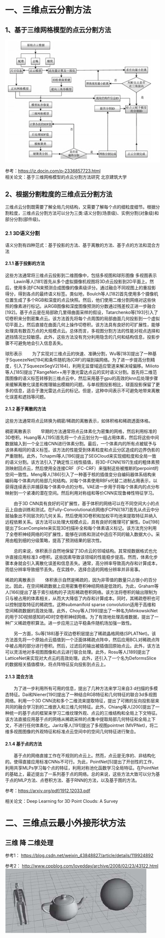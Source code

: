 # 一、三维点云分割方法
## 1、基于三维网格模型的点云分割方法
![rgb图](https://github.com/MOSEAA/ZYJ-Group/blob/main/darren_pty/%E5%8D%8F%E5%8A%A9%E5%88%98%E8%90%A5%E5%B8%88%E5%85%84%E6%95%B4%E7%90%86%E5%B7%A5%E4%BD%9C/pic/1.png)

参考：https://jz.docin.com/p-2336857723.html    
相关论文：基于三维网格模型的点云分割方法研究 北京建筑大学

## 2、根据分割粒度的三维点云分割方法
三维点云分割既需要了解全局几何结构，又需要了解每个点的细粒度细节。根据分割粒度，三维点云分割方法可以分为三类:语义分割(场景级)、实例分割(对象级)和部分分割(部件级)。
### 2.1 3D语义分割
语义分割有四种范式：基于投影的方法、基于离散的方法、基于点的方法和混合方法

#### 2.1.1 基于投影的方法
这些方法通常将三维点云投影到二维图像中，包括多视图和球形图像
多视图表示
  Lawin等人[181]首先从多个虚拟摄像机视图将3D点云投影到2D平面上。然后，使用多流FCN来预测合成图像的像素级评分。通过融合不同视图上的重投影得分，得到各点的最终语义标签。类似地，Boulch等人[182]首先使用多个摄像机位置生成了多个RGB和深度的点云快照。然后，他们使用二维分割网络对这些快照的像素进行标记。从RGB图像和深度图像预测的分数通过残差校正进一步融合[192]。基于点云是在局部欧几里得曲面采样的假设，Tatarchenko等[193]引入了切卷积来分割密集点云。该方法首先将每个点周围的局部曲面几何投影到一个虚拟切平面上。然后直接在曲面几何上操作切卷积。该方法具有良好的可扩展性，能够处理具有数百万点的大规模点云。总体而言，多视图分割方法的性能对视点选择和遮挡情况比较敏感。此外，这些方法没有充分利用隐含的几何和结构信息，投影步骤不可避免地会引入信息丢失。

球形表示
  为了实现对三维点云的快速、准确分割，Wu等[183]提出了一种基于SqueezeNet[194]和条件随机场(CRF)的端到端网络。为了进一步提高分割精度，引入了SqueezeSegV2[184]，利用无监督域适应管道来解决域偏移。Milioto等人[185]提出了RangeNet++用于激光雷达点云的实时语义分割。首先将二维范围图像的语义标签转移到三维点云中，然后采用基于gpu的高效的knn后处理步骤来缓解离散化误差和推理输出模糊的问题。与单视图投影相比，球面投影保留了更多的信息，适合于激光雷达点云的标记。但是，这种中间表示不可避免地带来离散化误差和遮挡等问题。

#### 2.1.2 基于离散的方法
这些方法通常将点云转换为稠密/稀疏的离散表示，如体积格和稀疏透面体格。

稠密离散表示
  早期的方法通常将点云体素化为密集的网格，然后利用标准的3D卷积。Huang等人[195]首先将一个点云划分为一组占用体素，然后将这些中间数据输入到一个全三维CNN进行体素分割。最后，一个体素内的所有点被赋予与该体素相同的语义标签。该方法的性能受到体素粒度和点云分区造成的边界伪影的严重限制。此外，Tchapmi等人[196]提出了SEGCloud来实现细粒度和全局一致的语义分割。该方法引入了确定性三线性插值，将3D-FCNN[197]生成的粗体素预测映射回点云，然后使用全连接CRF（FC-CRF）来强制这些被推断的perpoint的空间一致性。Meng等人[186]引入了一种基于核的插值变分自编码器体系结构来编码每个体素内的局部几何结构。对每个体素使用RBFs代替二进制占用表示，以获得连续表示并捕获每个体素中点的分布。VAE进一步用于将每个体素内的点分布映射到一个紧凑的潜在空间。然后利用对称组和等价CNN实现鲁棒性特征学习。

  由于3D CNN具有良好的可扩展性，基于体积的网络可以在不同空间大小的点云上自由训练和测试。在Fully-Convolutional点网络(FCPN)[187]首先从点云中分层抽象出不同层次的几何关系，然后使用3D卷积和加权平均池来提取特征并纳入远程依赖关系。该方法可以处理大规模点云，具有良好的推理可扩展性。Dai[198]提出了ScanComplete来实现3D扫描补全和每个体素语义标记。该方法充分利用了全卷积神经网络的可扩展性，能够在训练和测试中适应不同的输入数据大小。采用由粗到细的分级策略，提高了预测结果的层次性。

  总的来说，体积表示自然地保留了3D点云的邻域结构。其常规数据格式也允许直接应用标准3 d卷积。这些因素导致该领域的性能稳步提高。然而，体素化步骤本身就会引入离散化误差和信息丢失。通常，高分辨率导致高内存和计算成本，而低分辨率导致细节丢失。在实践中，选择合适的网格分辨率并非易事。

稀疏的离散表示
  体积表示自然是稀疏的，因为非零值的数量只占很小的百分比。因此，在空间稀疏数据上应用密集卷积神经网络是低效的。为此，Graham等人[166]提出了基于索引结构的子流形稀疏卷积网络。该方法将卷积的输出限制为只与被占用的体素相关，从而大大降低了内存和计算成本。同时，其稀疏卷积也可以控制提取特征的稀疏性。这种submanifold sparse convolution适用于高维和空间稀疏数据的高效处理。此外，Choy等人[199]提出了一种名为MinkowskiNet的用于3D视频感知的4D时空卷积神经网络。为了有效地处理高维数据，提出了一种广义稀疏卷积算法。进一步应用三边平稳条件随机场加强一致性。

  另一方面，Su等[188]基于双边卷积层提出了稀疏晶格网络(SPLATNet)。该方法首先将一个原始点云插值到一个泛面体稀疏点阵中，然后应用BCL对稀疏点阵中被占用的部分进行卷积。然后，过滤后的输出被插值回原始点云。此外，该方法可以灵活地对多视图图像和点云进行联合处理。此外，Rosu等人[189]提出了LatticeNet来实现对大点云的高效处理。此外，还引入了一个名为DeformsSlice的数据相关插值模块，将点阵特征反向投影到点云上。

#### 2.1.3 混合方法
  为了进一步利用所有可用的信息，提出了几种方法来学习来自3 d扫描的多模态特征。Dai和Niener[190]提出了一种结合RGB特征和几何特征的联合3d多视图网络。利用一个3D CNN流和多个二维流来提取特征，提出了可微的反向投影层来共同的融合学习到的二维嵌入和三维几何特征。此外，Chiang等人[200]提出了一种统一的基于点的框架来学习二维纹理外观、点云的三维结构和全局上下文特征。该方法直接应用基于点的网络从稀疏采样的点集中提取局部几何特征和全局上下文，不进行任何体素化。Jaritz等人[191]提出了多视图pointnet (MVPNet)，将二维多视图图像的外观特征和标准点云空间中的空间几何特征进行聚合。

#### 2.1.4 基于点的方法
  基于点的网络直接工作在不规则的点云上。然而，点云是无序的、非结构化的。使得直接应用标准CNNs不可行。为此，PointNet[5]提出了开创性的工作，利用共享MLPs学习每个点的特征，利用对称池化函数学习全局特征。在PointNet的基础上，最近提出了一系列基于点的网络。总的来说，这些方法大致可以分为基于点的MLP方法、点卷积方法、基于RNN的方法，以及基于图的方法。




参考：https://arxiv.org/pdf/1912.12033.pdf

相关论文：Deep Learning for 3D Point Clouds: A Survey 




# 二、三维点云最小外接形状方法
## 三维 降 二维处理
参考1： https://blog.csdn.net/weixin_43848827/article/details/119924892


参考2： http://www.cppblog.com/lovedday/archive/2008/02/23/43122.html
![rgb图](https://github.com/MOSEAA/ZYJ-Group/blob/main/darren_pty/%E5%8D%8F%E5%8A%A9%E5%88%98%E8%90%A5%E5%B8%88%E5%85%84%E6%95%B4%E7%90%86%E5%B7%A5%E4%BD%9C/pic/4.jpg)

